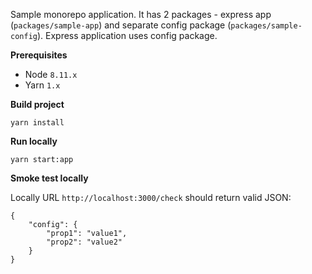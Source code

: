 Sample monorepo application. It has 2 packages - express app (`packages/sample-app`) and separate config package (`packages/sample-config`). Express application uses config package. 

**Prerequisites**
- Node `8.11.x`
- Yarn `1.x`

**Build project**
```
yarn install
```

**Run locally**
```
yarn start:app
```

**Smoke test locally**

Locally URL `http://localhost:3000/check` should return valid JSON: 
```
{
    "config": {
        "prop1": "value1",
        "prop2": "value2"
    }
}
```

